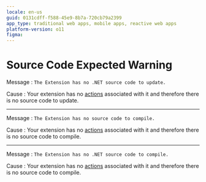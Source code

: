 ```yaml
---
locale: en-us
guid: 0131cdff-f588-45e9-8b7a-720cb79a2399
app_type: traditional web apps, mobile apps, reactive web apps
platform-version: o11
figma:
---
```


# Source Code Expected Warning

Message
:   `The Extension has no .NET source code to update.`
  
Cause
:   Your extension has no [actions](<../../../extensibility-and-integration/integration-studio/managing-extensions/action-define.md>) associated with it and therefore there is no source code to update.

---

Message
:   `The Extension has no source code to compile.`

Cause
:   Your extension has no [actions](<../../../extensibility-and-integration/integration-studio/managing-extensions/action-define.md>) associated with it and therefore there is no source code to compile.

---

Message
:   `The Extension has no .NET source code to compile.`

Cause
:   Your extension has no [actions](<../../../extensibility-and-integration/integration-studio/managing-extensions/action-define.md>) associated with it and therefore there is no source code to compile.
